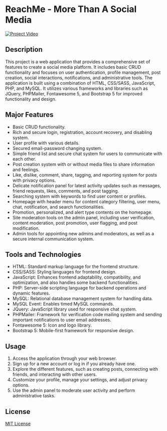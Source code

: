 # ReachMe - More Than A Social Media

[![Project Video](https://img.youtube.com/vi/ICv4IHnHEuc/0.jpg)](https://www.youtube.com/watch?v=ICv4IHnHEuc)


## Description

This project is a web application that provides a comprehensive set of features to create a social media platform. It includes basic CRUD functionality and focuses on user authentication, profile management, post creation, social interactions, notifications, and administrative tools. The application is built using a combination of HTML, CSS/SASS, JavaScript, PHP, and MySQL. It utilizes various frameworks and libraries such as JQuery, PHPMailer, Fontawesome 5, and Bootstrap 5 for improved functionality and design.

## Major Features

- Basic CRUD functionality.
- Rich and secure login, registration, account recovery, and disabling system.
- User profile with various details.
- Secured email-password changing system.
- Simple friend list and secure chat system for users to communicate with each other.
- Post creation system with or without media files to share information and feelings.
- Like, dislike, comment, share, tagging, and reporting system for posts with privacy options.
- Delicate notification panel for latest activity updates such as messages, friend requests, likes, comments, and post tagging.
- Searching system with keywords to find user content or profiles.
- Homepage with header menu for content category filtering, user menu, chat, notification, and search functionalities.
- Promotion, personalized, and alert type contents on the homepage.
- Site moderation tools on the admin panel, including user verification, content moderation, post promotion, user flagging, and post modification.
- Admin tools for appointing new admins and moderators, as well as a secure internal communication system.

## Tools and Technologies

- HTML: Standard markup language for the frontend structure.
- CSS/SASS: Styling languages for frontend design.
- JavaScript: Enhances frontend adaptability, compatibility, and optimization, and also handles some backend functionalities.
- PHP: Server-side scripting language for backend operations and dynamic features.
- MySQL: Relational database management system for handling data.
- MySQL Event: Enables timed MySQL commands.
- JQuery: JavaScript library used for responsive chat system.
- PHPMailer: Framework for verification code mailing system and sending important notifications to user email addresses.
- Fontawesome 5: Icon and logo library.
- Bootstrap 5: Mobile-first framework for responsive design.

## Usage

1. Access the application through your web browser.
2. Sign up for a new account or log in if you already have one.
3. Explore the different features, such as creating posts, connecting with friends, and interacting with other users.
4. Customize your profile, manage your settings, and adjust privacy options.
5. Use the admin panel to moderate user activity and perform administrative tasks.

## License

[MIT License](LICENSE)
